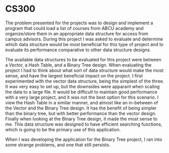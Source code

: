 # CS300
The problem presented for the projects was to design and implement a program that could load a list of courses from ABCU academy and organize/store them in an appropriate data structure for access from campus advisors. During this project I was asked to evaluate and determine which data structure would be most beneficial for this type of project and to evaluate its performance comparative to other data structure designs. 

The available data structures to be evaluated for this project were between a Vector, a Hash Table, and a Binary Tree design. When evaluating the project I had to think about what sort of data structure would make the most sense, and have the largest beneficial impact on the project. I first experimented with the vector data structure, being the simplest of the three. It was very easy to set up, but the downsides were apparant when scaling the data to a large file. It would be difficult to maintain good performance with a very large project, and it was not the best option for this scenario. I view the Hash Table in a similar manner, and almost like an in-between of the Vector and the Binary Tree design. It has the benefit of being simpler than the binary tree, but with better performance than the vector design. Finally when looking at the Binary Tree design, it made the most sense to me. This data structure was designed to have efficient searching functions, which is going to be the primary use of this application.

When I was developing the application for the Binary Tree project, I ran into some strange problems, and one that still persists.
